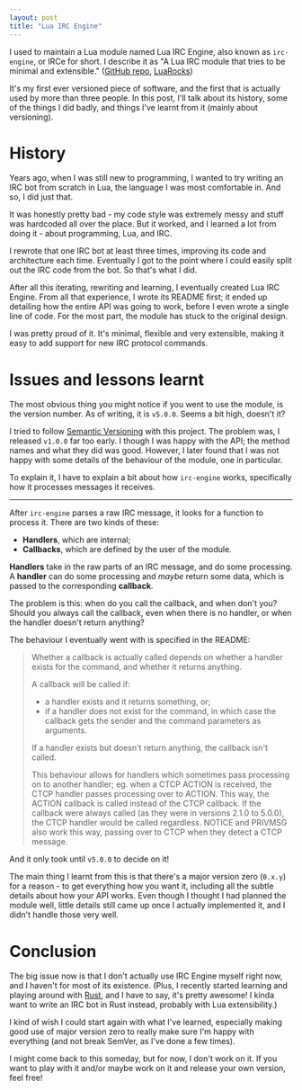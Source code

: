 ```yaml
---
layout: post
title: "Lua IRC Engine"
---
```


I used to maintain a Lua module named Lua IRC Engine, also known as `irc-engine`, or IRCe for short. I describe it as "A Lua IRC module that tries to be minimal and extensible." ([GitHub repo](https://github.com/mirrexagon/lua-irc-engine), [LuaRocks](https://luarocks.org/modules/mirrexagon/irc-engine))

It's my first ever versioned piece of software, and the first that is actually used by more than three people. In this post, I'll talk about its history, some of the things I did badly, and things I've learnt from it (mainly about versioning).


# History
Years ago, when I was still new to programming, I wanted to try writing an IRC bot from scratch in Lua, the language I was most comfortable in. And so, I did just that.

It was honestly pretty bad - my code style was extremely messy and stuff was hardcoded all over the place. But it worked, and I learned a lot from doing it - about programming, Lua, and IRC.

I rewrote that one IRC bot at least three times, improving its code and architecture each time. Eventually I got to the point where I could easily split out the IRC code from the bot. So that's what I did.

After all this iterating, rewriting and learning, I eventually created Lua IRC Engine. From all that experience, I wrote its README first; it ended up detailing how the entire API was going to work, before I even wrote a single line of code. For the most part, the module has stuck to the original design.

I was pretty proud of it. It's minimal, flexible and very extensible, making it easy to add support for new IRC protocol commands.


# Issues and lessons learnt
The most obvious thing you might notice if you went to use the module, is the version number. As of writing, it is `v5.0.0`. Seems a bit high, doesn't it?

I tried to follow [Semantic Versioning](http://semver.org/) with this project. The problem was, I released `v1.0.0` far too early. I though I was happy with the API; the method names and what they did was good. However, I later found that I was not happy with some details of the behaviour of the module, one in particular.

To explain it, I have to explain a bit about how `irc-engine` works, specifically how it processes messages it receives.

---

After `irc-engine` parses a raw IRC message, it looks for a function to process it. There are two kinds of these:

- **Handlers**, which are internal;
- **Callbacks**, which are defined by the user of the module.

**Handlers** take in the raw parts of an IRC message, and do some processing. A **handler** can do some processing and *maybe* return some data, which is passed to the corresponding **callback**.

The problem is this: when do you call the callback, and when don't you? Should you always call the callback, even when there is no handler, or when the handler doesn't return anything?

The behaviour I eventually went with is specified in the README:

>Whether a callback is actually called depends on whether a handler exists for the command, and whether it returns anything.
>
>A callback will be called if:
>
>- a handler exists and it returns something, or;
>- if a handler does not exist for the command, in which case the callback gets the sender and the command parameters as arguments.
>
>If a handler exists but doesn't return anything, the callback isn't called.
>
>This behaviour allows for handlers which sometimes pass processing on to another handler; eg. when a CTCP ACTION is received, the CTCP handler passes processing over to ACTION. This way, the ACTION callback is called instead of the CTCP callback. If the callback were always called (as they were in versions 2.1.0 to 5.0.0), the CTCP handler would be called regardless. NOTICE and PRIVMSG also work this way, passing over to CTCP when they detect a CTCP message.

And it only took until `v5.0.0` to decide on it!

The main thing I learnt from this is that there's a major version zero (`0.x.y`) for a reason - to get everything how you want it, including all the subtle details about how your API works. Even though I thought I had planned the module well, little details still came up once I actually implemented it, and I didn't handle those very well.


# Conclusion
The big issue now is that I don't actually use IRC Engine myself right now, and I haven't for most of its existence. (Plus, I recently started learning and playing around with [Rust](https://www.rust-lang.org), and I have to say, it's pretty awesome! I kinda want to write an IRC bot in Rust instead, probably with Lua extensibility.)

I kind of wish I could start again with what I've learned, especially making good use of major version zero to really make sure I'm happy with everything (and not break SemVer, as I've done a few times).

I might come back to this someday, but for now, I don't work on it. If you want to play with it and/or maybe work on it and release your own version, feel free!